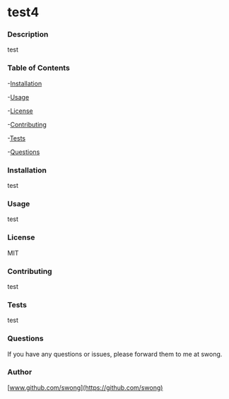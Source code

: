 # test4





### Description
test
### Table of Contents
-[Installation](#installation)

-[Usage](#usage)

-[License](#license)

-[Contributing](#contributing)

-[Tests](#tests)

-[Questions](#questions)

### Installation
test
### Usage
test
### License
MIT
### Contributing
test
### Tests
test
### Questions
If you have any questions or issues, please forward them to me at swong.
### Author
[www.github.com/swong](https://github.com/swong)
  